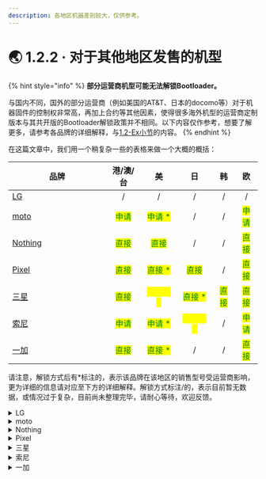 ```yaml
---
description: 各地区机器差别较大，仅供参考。
---
```


# 🌏 1.2.2 · 对于其他地区发售的机型

{% hint style="info" %}
**部分运营商机型可能无法解锁Bootloader。**

与国内不同，国外的部分运营商（例如美国的AT\&T、日本的docomo等）对于机器固件的控制权非常高，再加上合约等其他因素，使得很多海外机型的运营商定制版本与其共开版的Bootloader解锁政策并不相同。以下内容仅作参考，想要了解更多，请参考各品牌的详细解释，与[1.2-Ex小节](verify\_devices.md)的内容。
{% endhint %}

在这篇文章中，我们用一个稍复杂一些的表格来做一个大概的概括：

<table><thead><tr><th width="181">品牌</th><th align="center">港/澳/台</th><th align="center">美</th><th align="center">日</th><th align="center">韩</th><th align="center">欧</th></tr></thead><tbody><tr><td><a href="for_global_models.md#lg">LG</a></td><td align="center">/</td><td align="center">/</td><td align="center">/</td><td align="center">/</td><td align="center">/</td></tr><tr><td><a href="for_global_models.md#moto">moto</a></td><td align="center"><mark style="color:green;">申请</mark></td><td align="center"><mark style="color:green;">申请 *</mark></td><td align="center">/</td><td align="center">/</td><td align="center"><mark style="color:green;">申请</mark></td></tr><tr><td><a href="for_global_models.md#nothing">Nothing</a></td><td align="center"><mark style="color:green;">直接</mark></td><td align="center"><mark style="color:green;">直接</mark></td><td align="center">/</td><td align="center">/</td><td align="center"><mark style="color:green;">直接</mark></td></tr><tr><td><a href="for_global_models.md#google">Pixel</a></td><td align="center"><mark style="color:green;">直接</mark></td><td align="center"><mark style="color:green;">直接 *</mark></td><td align="center"><mark style="color:green;">直接</mark></td><td align="center">/</td><td align="center"><mark style="color:green;">直接</mark></td></tr><tr><td><a href="for_global_models.md#san-xing">三星</a></td><td align="center"><mark style="color:green;">直接</mark></td><td align="center"><mark style="color:yellow;">第三方 *</mark></td><td align="center"><mark style="color:green;">直接 *</mark></td><td align="center"><mark style="color:green;">直接</mark></td><td align="center"><mark style="color:green;">直接</mark></td></tr><tr><td><a href="for_global_models.md#suo-ni">索尼</a></td><td align="center"><mark style="color:green;">申请</mark></td><td align="center"><mark style="color:green;">申请 *</mark></td><td align="center"><mark style="color:yellow;">第三方 *</mark></td><td align="center">/</td><td align="center"><mark style="color:green;">申请</mark></td></tr><tr><td><a href="for_global_models.md#undefined">一加</a></td><td align="center"><mark style="color:green;">直接</mark></td><td align="center"><mark style="color:green;">直接 *</mark></td><td align="center">/</td><td align="center">/</td><td align="center"><mark style="color:green;">直接</mark></td></tr></tbody></table>

请注意，解锁方式后有\*标注的，表示该品牌在该地区的销售型号受运营商影响，更为详细的信息请对应至下方的详细解释。解锁方式标注/的，表示目前暂无数据，或情况过于复杂，目前尚未整理完毕，请耐心等待，欢迎反馈。

<details>

<summary>LG</summary>

**由于LG各机型可解锁情况较为复杂，且存在硬解等情况，教程仍在完善中。**目前唯一可以提供的信息是，LG已在2021.12.31关闭了官方的Bootloader解锁申请通道：

[LG Developer](https://developer.lge.com/resource/mobile/RetrieveBootloader.dev)

</details>

<details>

<summary>moto</summary>

**关于运营商的解释：**美版moto存在部分带**网络锁**的机器，无法通过正常渠道解开Bootloader锁（部分机器在原机主合约到期后即可正常解锁），对于此类机器的鉴别，请参考[1.2-Ex小节](verify\_devices.md)的内容。

对于没有网络锁的机器，若要继续，请直接移步[1.3.1小节](../ways\_to\_unlock/preparation.md)与[1.3.3小节](../ways\_to\_unlock/apply.md)，按照教程进行即可。

</details>

<details>

<summary>Nothing</summary>

若要继续，请直接移步[1.3.1小节](../ways\_to\_unlock/preparation.md)与[1.3.2小节](../ways\_to\_unlock/direct.md)，按照教程进行即可。

</details>

<details>

<summary>Pixel</summary>

**关于运营商的解释：**美版Pixel存在部分带**网络锁**的机器（又被称作“**adb解锁**”、“**OEM关**”等），无法通过正常渠道解开Bootloader锁（部分机器在原机主合约到期后即可正常解锁），对于此类机器的鉴别，请参考[1.2-Ex小节](verify\_devices.md)的内容。

对于没有网络锁的机器，若要继续，请直接移步[1.3.1小节](../ways\_to\_unlock/preparation.md)与[1.3.2小节](../ways\_to\_unlock/direct.md)，按照教程进行即可。

</details>

<details>

<summary>三星</summary>

**关于运营商的解释：**由于运营商及销售原因，即使没有运营商锁，部分美版三星机器也无法解开Bootloader，对于此类机器的鉴别，请参考[1.2-Ex小节](verify\_devices.md)的内容。

对于没有网络锁的机器，若要继续，请直接移步[1.3.1小节](../ways\_to\_unlock/preparation.md)与[1.3.2小节](../ways\_to\_unlock/direct.md)，按照教程进行即可。

</details>

<details>

<summary>索尼</summary>

**关于运营商的解释：**部分美版索尼机器由于运营商及销售原因，即使没有运营商锁，也无法解开Bootloader；而日版机器基本均为运营商定制机，绝大多数都需要通过第三方工具强制解锁。对于此类机器的鉴别，请参考[1.2-Ex小节](verify\_devices.md)的内容。

**查看能否使用申请解锁的方法：**拨号盘输入**\*#\*#7378423#\*#\***，进入**Service info > Configuration > Rooting Status**，若**Bootloader unlock allowed**后显示**Yes**，则可以使用申请解锁；若为**No**，则需要使用第三方工具，在购物平台搜索“**索尼 日版 解锁**”等关键词查找即可。

对于没有网络锁的机器，若要继续，请直接移步[1.3.1小节](../ways\_to\_unlock/preparation.md)与[1.3.3小节](../ways\_to\_unlock/apply.md)，按照教程进行即可。

</details>

<details>

<summary>一加</summary>

**关于运营商的解释：**美版一加存在部分带**网络锁**的机器，无法通过正常渠道解开Bootloader锁（部分机器在原机主合约到期后即可正常解锁），对于此类机器的鉴别，请参考[1.2-Ex小节](verify\_devices.md)的内容。

对于没有网络锁的机器，若要继续，请直接移步[1.3.1小节](../ways\_to\_unlock/preparation.md)与[1.3.2小节](../ways\_to\_unlock/direct.md)，按照教程进行即可。

</details>
